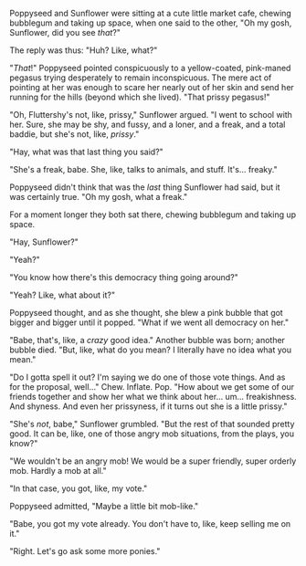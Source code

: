 Poppyseed and Sunflower were sitting at a cute little market cafe, chewing bubblegum and taking up space, when one said to the other, "Oh my gosh, Sunflower, did you see *that*?"

The reply was thus: "Huh? Like, what?"

"*That*!" Poppyseed pointed conspicuously to a yellow-coated, pink-maned pegasus trying desperately to remain inconspicuous. The mere act of pointing at her was enough to scare her nearly out of her skin and send her running for the hills (beyond which she lived). "That prissy pegasus!"

"Oh, Fluttershy's not, like, prissy," Sunflower argued. "I went to school with her. Sure, she may be shy, and fussy, and a loner, and a freak, and a total baddie, but she's not, like, *prissy*."

"Hay, what was that last thing you said?"

"She's a freak, babe. She, like, talks to animals, and stuff. It's... freaky."

Poppyseed didn't think that was the *last* thing Sunflower had said, but it was certainly true. "Oh my gosh, what a freak."

For a moment longer they both sat there, chewing bubblegum and taking up space.

"Hay, Sunflower?"

"Yeah?"

"You know how there's this democracy thing going around?"

"Yeah? Like, what about it?"

Poppyseed thought, and as she thought, she blew a pink bubble that got bigger and bigger until it popped. "What if we went all democracy on her."

"Babe, that's, like, a *crazy* good idea." Another bubble was born; another bubble died. "But, like, what do you mean? I literally have no idea what you mean."

"Do I gotta spell it out? I'm saying we do one of those vote things. And as for the proposal, well..." Chew. Inflate. Pop. "How about we get some of our friends together and show her what we think about her... um... freakishness. And shyness. And even her prissyness, if it turns out she is a little prissy."

"She's *not*, babe," Sunflower grumbled. "But the rest of that sounded pretty good. It can be, like, one of those angry mob situations, from the plays, you know?"

"We wouldn't be an angry mob! We would be a super friendly, super orderly mob. Hardly a mob at all."

"In that case, you got, like, my vote."

Poppyseed admitted, "Maybe a little bit mob-like."

"Babe, you got my vote already. You don't have to, like, keep selling me on it."

"Right. Let's go ask some more ponies."